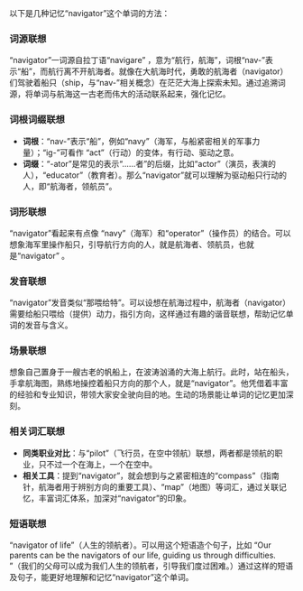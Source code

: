 以下是几种记忆“navigator”这个单词的方法：

### 词源联想
“navigator”一词源自拉丁语“navigare” ，意为“航行，航海”，词根“nav-”表示“船”，而航行离不开航海者。就像在大航海时代，勇敢的航海者（navigator）们驾驶着船只（ship，与“nav-”相关概念）在茫茫大海上探索未知。通过追溯词源，将单词与航海这一古老而伟大的活动联系起来，强化记忆。 

### 词根词缀联想 
 - **词根**：“nav-”表示“船”，例如“navy”（海军，与船紧密相关的军事力量）；“ig-”可看作 “act”（行动）的变体，有行动、驱动之意。
 - **词缀**：“-ator”是常见的表示“……者”的后缀，比如“actor”（演员，表演的人），“educator”（教育者）。那么“navigator”就可以理解为驱动船只行动的人，即“航海者，领航员”。 

### 词形联想 
“navigator”看起来有点像 “navy”（海军）和“operator”（操作员）的结合。可以想象海军里操作船只，引导航行方向的人，就是航海者、领航员，也就是“navigator” 。 

### 发音联想 
“navigator”发音类似“那喂给特”。可以设想在航海过程中，航海者（navigator）需要给船只喂给（提供）动力，指引方向，这样通过有趣的谐音联想，帮助记忆单词的发音与含义。 

### 场景联想 
想象自己置身于一艘古老的帆船上，在波涛汹涌的大海上航行。此时，站在船头，手拿航海图，熟练地操控着船只方向的那个人，就是“navigator”。他凭借着丰富的经验和专业知识，带领大家安全驶向目的地。生动的场景能让单词的记忆更加深刻。 

### 相关词汇联想 
 - **同类职业对比**：与“pilot”（飞行员，在空中领航）联想，两者都是领航的职业，只不过一个在海上，一个在空中。
 - **相关工具**：提到“navigator”，就会想到与之紧密相连的“compass”（指南针，航海者用于辨别方向的重要工具）、“map”（地图）等词汇，通过关联记忆，丰富词汇体系，加深对“navigator”的印象。 

### 短语联想 
“navigator of life”（人生的领航者）。可以用这个短语造个句子，比如 “Our parents can be the navigators of our life, guiding us through difficulties. ”（我们的父母可以成为我们人生的领航者，引导我们度过困难。）通过这样的短语及句子，能更好地理解和记忆“navigator”这个单词。 